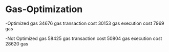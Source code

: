 # Gas-Optimization

-Optimized
gas	34676 gas
transaction cost	30153 gas 
execution cost	7969 gas

-Not Optimized
gas	58425 gas
transaction cost	50804 gas 
execution cost	28620 gas 

